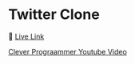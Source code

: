 # Twitter Clone
:rocket: [Live Link](https://twitter-clone.ahayder.me)

[Clever Prograammer Youtube Video](https://www.youtube.com/watch?v=rJjaqSTzOxI)
